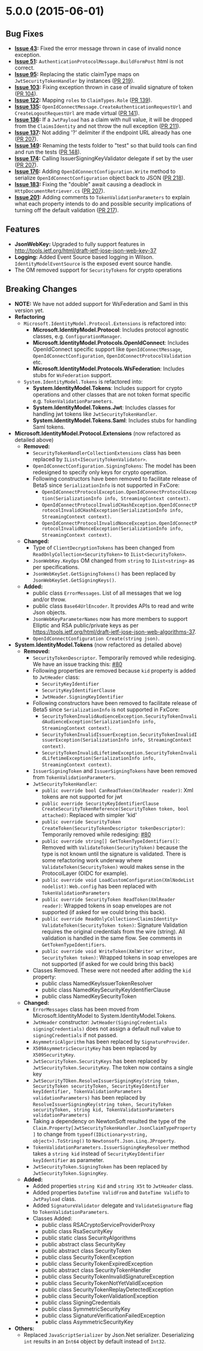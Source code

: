 <a name="5.0.0"></a>
# 5.0.0 (2015-06-01)

## Bug Fixes

* **[Issue 43](https://github.com/AzureAD/azure-activedirectory-identitymodel-extensions-for-dotnet/issues/43):** Fixed the error message thrown in case of invalid nonce exception.
* **[Issue 51](https://github.com/AzureAD/azure-activedirectory-identitymodel-extensions-for-dotnet/issues/51):** `AuthenticationProtocolMessage.BuildFormPost` html is not correct.
* **[Issue 95](https://github.com/AzureAD/azure-activedirectory-identitymodel-extensions-for-dotnet/issues/95):** Replacing the static claimType maps on `JwtSecurityTokenHandler` by instances ([PR 219](https://github.com/AzureAD/azure-activedirectory-identitymodel-extensions-for-dotnet/pull/219)).
* **[Issue 103](https://github.com/AzureAD/azure-activedirectory-identitymodel-extensions-for-dotnet/issues/103):** Fixing exception thrown in case of invalid signature of token ([PR 104](https://github.com/AzureAD/azure-activedirectory-identitymodel-extensions-for-dotnet/pull/104)).
* **[Issue 122](https://github.com/AzureAD/azure-activedirectory-identitymodel-extensions-for-dotnet/issues/122):** Mapping `roles` to `ClaimTypes.Role` ([PR 139](https://github.com/AzureAD/azure-activedirectory-identitymodel-extensions-for-dotnet/pull/139)).
* **[Issue 135](https://github.com/AzureAD/azure-activedirectory-identitymodel-extensions-for-dotnet/issues/135):** `OpenIdConnectMessage.CreateAuthenticationRequestUrl` and `CreateLogoutRequestUrl` are made virtual ([PR 141](https://github.com/AzureAD/azure-activedirectory-identitymodel-extensions-for-dotnet/pull/141)). 
* **[Issue 136](https://github.com/AzureAD/azure-activedirectory-identitymodel-extensions-for-dotnet/issues/136):** If a `JwtPayload` has a claim with null value, it will be dropped from the `ClaimsIdentity` and not throw the null exception ([PR 211](https://github.com/AzureAD/azure-activedirectory-identitymodel-extensions-for-dotnet/pull/211)).
* **[Issue 137](https://github.com/AzureAD/azure-activedirectory-identitymodel-extensions-for-dotnet/issues/137):** Not adding '?' delimiter if the endpoint URL already has one ([PR 207](https://github.com/AzureAD/azure-activedirectory-identitymodel-extensions-for-dotnet/pull/207)).
* **[Issue 149](https://github.com/AzureAD/azure-activedirectory-identitymodel-extensions-for-dotnet/issues/149):** Renaming the tests folder to "test" so that build tools can find and run the tests ([PR 148](https://github.com/AzureAD/azure-activedirectory-identitymodel-extensions-for-dotnet/pull/148)).
* **[Issue 174](https://github.com/AzureAD/azure-activedirectory-identitymodel-extensions-for-dotnet/issues/174):** Calling IssuerSigningKeyValidator delegate if set by the user ([PR 207](https://github.com/AzureAD/azure-activedirectory-identitymodel-extensions-for-dotnet/pull/207)).
* **[Issue 176](https://github.com/AzureAD/azure-activedirectory-identitymodel-extensions-for-dotnet/issues/176):** Adding `OpenIdConnectConfiguration.Write` method to serialize `OpenIdConnectConfiguration` object back to JSON ([PR 218](https://github.com/AzureAD/azure-activedirectory-identitymodel-extensions-for-dotnet/pull/218)).
* **[Issue 183](https://github.com/AzureAD/azure-activedirectory-identitymodel-extensions-for-dotnet/issues/183):** Fixing the "double" await causing a deadlock in `HttpDocumentRetriever.cs` ([PR 207](https://github.com/AzureAD/azure-activedirectory-identitymodel-extensions-for-dotnet/pull/207)).
* **[Issue 201](https://github.com/AzureAD/azure-activedirectory-identitymodel-extensions-for-dotnet/issues/201):** Adding comments to `TokenValidationParameters` to explain what each property intends to do and possible security implications of turning off the default validation ([PR 217](https://github.com/AzureAD/azure-activedirectory-identitymodel-extensions-for-dotnet/pull/217)).


## Features
* **JsonWebKey:** Upgraded to fully support features in http://tools.ietf.org/html/draft-ietf-jose-json-web-key-37
* **Logging:** Added Event Source based logging in Wilson. `IdentityModelEventSource` is the exposed event source handle.
* The OM removed support for `SecurityTokens` for crypto operations

## Breaking Changes

* **NOTE:** We have not added support for WsFederation and Saml in this version yet.
* **Refactoring**
    * `Microsoft.IdentityModel.Protocol.Extensions` is refactored into:
        * **Microsoft.IdentityModel.Protocol**: Includes protocol agnostic classes, e.g. `ConfigurationManager`.
        * **Microsoft.IdentityModel.Protocols.OpenIdConnect**: Includes OpenIdConnect specific support like `OpenIdConnectMessage`, `OpenIdConnectConfiguration`, `OpenIdConnectProtocolValidation` etc.
        * **Microsoft.IdentityModel.Protocols.WsFederation**: Includes stubs for `WsFederation` support.
    * `System.IdentityModel.Tokens` is refactored into:
        * **System.IdentityModel.Tokens**: Includes support for crypto operations and other classes that are not token format specific e.g. `TokenValidationParameters`.
        * **System.IdentityModel.Tokens.Jwt**: Includes classes for handling jwt tokens like `JwtSecurityTokenHandler`.
        * **System.IdentityModel.Tokens.Saml**: Includes stubs for handling Saml tokens.
* **Microsoft.IdentityModel.Protocol.Extensions** (now refactored as detailed above)
    * **Removed:**
        * `SecurityTokenHandlerCollectionExtensions` class has been replaced by `IList<ISecurityTokenValidator>`.
        * `OpenIdConnectConfiguration.SigningTokens`: The model has been redesigned to specify only keys for crypto operattion.
        * Following constructors have been removed to facilitate release of Beta5 since `SerializationInfo` is not supported in FxCore:
            * `OpenIdConnectProtocolException.OpenIdConnectProtocolException(SerializationInfo info, StreamingContext context)`.
            * `OpenIdConnectProtocolInvalidCHashException.OpenIdConnectProtocolInvalidCHashException(SerializationInfo info, StreamingContext context)`.
            * `OpenIdConnectProtocolInvalidNonceException.OpenIdConnectProtocolInvalidNonceException(SerializationInfo info, StreamingContext context)`.
    * **Changed:**
        * Type of `ClientDecryptionTokens` has been changed from `ReadOnlyCollection<SecurityToken>` to `IList<SecurityToken>`.
        * `JsonWebKey.KeyOps` OM changed from `string` to `IList<string>` as per specifications.
        * `JsonWebKeySet.GetSigningTokens()` has been replaced by `JsonWebKeySet.GetSigningKeys()`.
    * **Added:**
        * public class `ErrorMessages`. List of all messages that we log and/or throw.
        * public class `Base64UrlEncoder`. It provides APIs to read and write Json objects.
        * `JsonWebKeyParameterNames` now has more members to support Elliptic and RSA public/private keys as per https://tools.ietf.org/html/draft-ietf-jose-json-web-algorithms-37.
        * `OpenIdConnectConfiguration Create(string json)`.
* **System.IdentityModel.Tokens** (now refactored as detailed above)
    * **Removed:**  
        * `SecurityTokenDescriptor`. Temporarily removed while redesiging. We have an issue tracking this: [#80](https://github.com/AzureAD/azure-activedirectory-identitymodel-extensions-for-dotnet/issues/80)
        * Following properties are removed because `kid` property is added to `JwtHeader` class:
            * `SecurityKeyIdentifier`
            * `SecurityKeyIdentifierClause`
            * `JwtHeader.SigningKeyIdentifier`
        * Following constructors have been removed to facilitate release of Beta5 since `SerializationInfo` is not supported in FxCore:
            * `SecurityTokenInvalidAudienceException.SecurityTokenInvalidAudienceException(SerializationInfo info, StreamingContext context)`.
            * `SecurityTokenInvalidIssuerException.SecurityTokenInvalidIssuerException(SerializationInfo info, StreamingContext context)`.
            * `SecurityTokenInvalidLifetimeException.SecurityTokenInvalidLifetimeException(SerializationInfo info, StreamingContext context)`.
        * `IssuerSigningToken` and `IssuerSigningTokens` have been removed from `TokenValidationParameters`.
        * `JwtSecurityTokenHandler`:
            * `public override bool CanReadToken(XmlReader reader)`: Xml tokens are not supported for jwt
            * `public override SecurityKeyIdentifierClause CreateSecurityTokenReference(SecurityToken token, bool attached)`: Replaced with simpler 'kid'
            * `public override SecurityToken CreateToken(SecurityTokenDescriptor tokenDescriptor)`: Temporarily removed while redesiging: [#80](https://github.com/AzureAD/azure-activedirectory-identitymodel-extensions-for-dotnet/issues/80)
            * `public override string[] GetTokenTypeIdentifiers()`: Removed with `ValidateToken(SecurityToken)` because the type is not known until the signature is validated. There is some refactoring work underway where `ValidateToken(SecurityToken)` would makes sense in the ProtocolLayer (OIDC for example).
            * `public override void LoadCustomConfiguration(XmlNodeList nodelist)`: `Web.config` has been replaced with `TokenValidationParameters`
            * `public override SecurityToken ReadToken(XmlReader reader)`: Wrapped tokens in soap envelopes are not supported (if asked for we could bring this back).
            * `public override ReadOnlyCollection<ClaimsIdentity> ValidateToken(SecurityToken token)`: Signature Validation requires the original credentials from the wire (string). All validation is handled in the same flow. See comments in `GetTokenTypeIdentifiers`.
            * `public override void WriteToken(XmlWriter writer, SecurityToken token)`: Wrapped tokens in soap envelopes are not supported (if asked for we could bring this back)
        * Classes Removed. These were not needed after adding the `kid` property:
            * public class NamedKeyIssuerTokenResolver
            * public class NamedKeySecurityKeyIdentifierClause
            * public class NamedKeySecurityToken
    * **Changed:**
        * `ErrorMessages` class has been moved from Microsoft.IdentityModel to System.IdentityModel.Tokens.
        * `JwtHeader` constructor: `JwtHeader(SigningCredentials signingCredentials)` does not assign a default null value to `signingCredentials` if not passed.
        *  `AsymmetricAlgorithm` has been replaced by `SignatureProvider`.
        *  `X509AsymmetricSecurityKey` has been replaced by `X509SecurityKey`.
        *  `JwtSecurityToken.SecurityKeys` has been replaced by `JwtSecurityToken.SecurityKey`. The token now contains a single key
        *  `JwtSecurityTOken.ResolveIssuerSigningKey(string token, SecurityToken securityToken, SecurityKeyIdentifier keyIdentifier, TokenValidationParameters validationParameters)` has been replaced by `ResolveIssuerSigningKey(string token, SecurityToken securityToken, string kid, TokenValidationParameters validationParameters)`
        *  Taking a dependency on NewtonSoft resulted the type of the `Claim.Property[JwtSecurityTokenHandler.JsonClaimTypeProperty]` to change from `typeof(IDictionary<string, object>).ToString()` to `Newtonsoft.Json.Linq.JProperty`.
        *  `TokenValidationParameters.IssuerSigningKeyResolver` method takes a `string kid` instead of `SecurityKeyIdentifier keyIdentifier` as parameter.
        *  `JwtSecurityToken.SigningToken` has been replaced by `JwtSecurityToken.SigningKey`.
    *  **Added:**
        * Added properties `string Kid` and `string X5t` to `JwtHeader` class.
        * Added properties `DateTime ValidFrom` and `DateTime ValidTo` to `JwtPayload` class.
        * Added `SignatureValidator` delegate and `ValidateSignature` flag to `TokenValidationParameters`.
        * Classes Added:
            * public class RSACryptoServiceProviderProxy
            * public class RsaSecurityKey
            * public static class SecurityAlgorithms
            * public abstract class SecurityKey
            * public abstract class SecurityToken
            * public class SecurityTokenException
            * public class SecurityTokenExpiredException
            * public abstract class SecurityTokenHandler
            * public class SecurityTokenInvalidSignatureException
            * public class SecurityTokenNotYetValidException
            * public class SecurityTokenReplayDetectedException
            * public class SecurityTokenValidationException
            * public class SigningCredentials
            * public class SymmetricSecurityKey
            * public class SignatureVerificationFailedException
            * public class AsymmetricSecurityKey
* **Others:**
    *  Replaced `JavaScriptSerializer` by Json.Net serializer. Deserializing `int` results in an `Int64` object by default instead of `Int32`.